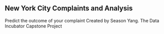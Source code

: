 ## New York City Complaints and Analysis
Predict the outcome of your complaint
Created by Season Yang.  The Data Incubator Capstone Project

